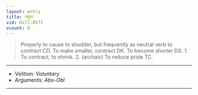 ```yaml
---
layout: entry
title: འཇུམ་
vid: Hill:0571
vcount: 0
---
```

> Properly to cause to shudder, but frequently as neutral verb to contract CD\. To make smaller, contract DK\. To become shorter DS\. 1\. To contract, to shrink\. 2\. (archaic) To reduce pride TC\.

---
* Volition: _Voluntary_
* Arguments: _Abs-Obl_

---

